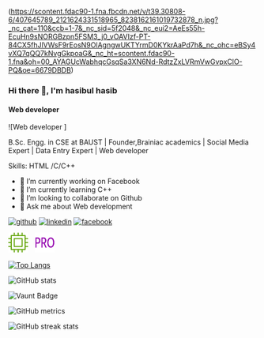 (https://scontent.fdac90-1.fna.fbcdn.net/v/t39.30808-6/407645789_2121624331518965_8238162161019732878_n.jpg?_nc_cat=110&ccb=1-7&_nc_sid=5f2048&_nc_eui2=AeEs55h-EcuHn9sNORGBzpn5FSM3_j0_vOAVIzf-PT-84CX5fhJlVWsF9rEosN9OlAgngwUKTYrmD0KYkrAaPd7h&_nc_ohc=eBSy4vXQ7qQQ7kNvgGkpoaG&_nc_ht=scontent.fdac90-1.fna&oh=00_AYAGUcWabhqcGsqSa3XN6Nd-RdtzZxLVRmVwGvpxClO-PQ&oe=6679DBDB)
### Hi there 👋, I'm hasibul hasib 
#### Web developer 
![Web developer ]

B.Sc. Engg. in CSE at BAUST | Founder,Brainiac academics | Social Media Expert | Data Entry Expert | Web developer






Skills: HTML /C/C++

- 🔭 I’m currently working on Facebook 
- 🌱 I’m currently learning C++ 
- 👯 I’m looking to collaborate on Github 
- 💬 Ask me about Web development  


[<img src='https://cdn.jsdelivr.net/npm/simple-icons@3.0.1/icons/github.svg' alt='github' height='40'>](https://github.com/hasibulos)  [<img src='https://cdn.jsdelivr.net/npm/simple-icons@3.0.1/icons/linkedin.svg' alt='linkedin' height='40'>](https://www.linkedin.com/in/hasibulhasib/)  [<img src='https://cdn.jsdelivr.net/npm/simple-icons@3.0.1/icons/facebook.svg' alt='facebook' height='40'>](https://www.facebook.com/hasibulos)  

<a href='https://docs.github.com/en/developers'><img src='https://raw.githubusercontent.com/acervenky/animated-github-badges/master/assets/devbadge.gif' width='40' height='40'></a> <a href='https://github.com/pricing'><img src='https://raw.githubusercontent.com/acervenky/animated-github-badges/master/assets/pro.gif' width='40' height='40'></a> 

[![Top Langs](https://github-readme-stats.vercel.app/api/top-langs/?username=hasibulos)](https://github.com/anuraghazra/github-readme-stats)

![GitHub stats](https://github-readme-stats.vercel.app/api?username=hasibulos&show_icons=true&count_private=true)  

![Vaunt Badge](https://api.vaunt.dev/v1/github/entities/hasibulos/contributions?format=svg&private=true)  

![GitHub metrics](https://metrics.lecoq.io/hasibulos)  

![GitHub streak stats](https://streak-stats.demolab.com/?user=hasibulos)  



